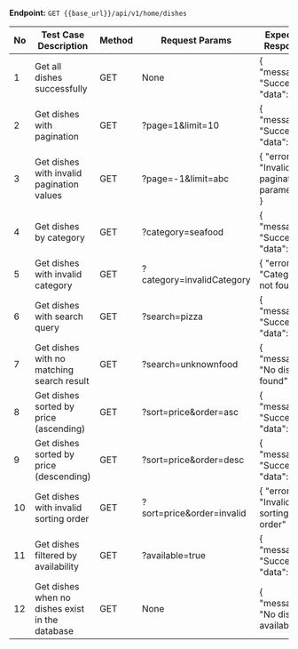
<p><strong>Endpoint:</strong> <code inline="">GET {{base_url}}/api/v1/home/dishes</code></p>

No | Test Case Description | Method | Request Params | Expected Response | Status Code
-- | -- | -- | -- | -- | --
1 | Get all dishes successfully | GET | None | { "message": "Success", "data": [...] } | 200 OK
2 | Get dishes with pagination | GET | ?page=1&limit=10 | { "message": "Success", "data": [...] } | 200 OK
3 | Get dishes with invalid pagination values | GET | ?page=-1&limit=abc | { "error": "Invalid pagination parameters" } | 400 Bad Request
4 | Get dishes by category | GET | ?category=seafood | { "message": "Success", "data": [...] } | 200 OK
5 | Get dishes with invalid category | GET | ?category=invalidCategory | { "error": "Category not found" } | 404 Not Found
6 | Get dishes with search query | GET | ?search=pizza | { "message": "Success", "data": [...] } | 200 OK
7 | Get dishes with no matching search result | GET | ?search=unknownfood | { "message": "No dishes found" } | 200 OK
8 | Get dishes sorted by price (ascending) | GET | ?sort=price&order=asc | { "message": "Success", "data": [...] } | 200 OK
9 | Get dishes sorted by price (descending) | GET | ?sort=price&order=desc | { "message": "Success", "data": [...] } | 200 OK
10 | Get dishes with invalid sorting order | GET | ?sort=price&order=invalid | { "error": "Invalid sorting order" } | 400 Bad Request
11 | Get dishes filtered by availability | GET | ?available=true | { "message": "Success", "data": [...] } | 200 OK
12 | Get dishes when no dishes exist in the database | GET | None | { "message": "No dishes available" } | 200 OK


